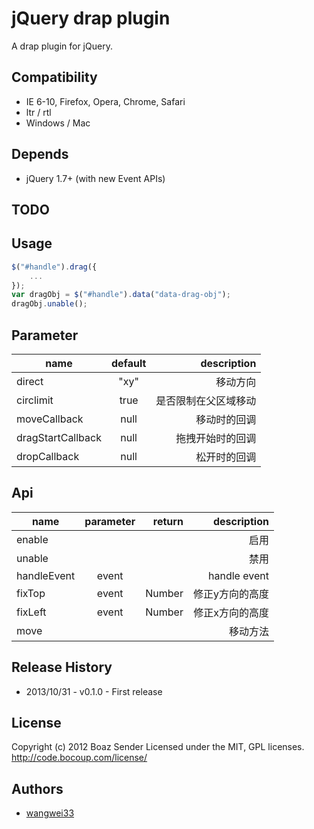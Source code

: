 # jQuery drap plugin

A drap plugin for jQuery.

## Compatibility

- IE 6-10, Firefox, Opera, Chrome, Safari
- ltr / rtl
- Windows / Mac

## Depends

- jQuery 1.7+ (with new Event APIs)

## TODO


## Usage

```javascript
$("#handle").drag({
    ...
});
var dragObj = $("#handle").data("data-drag-obj");
dragObj.unable();
```

## Parameter

|name  |  default | description |
| ------------- |:-----:| -----:|
| direct| "xy"|移动方向|
| circlimit| true|是否限制在父区域移动|
| moveCallback| null|移动时的回调|
| dragStartCallback| null|拖拽开始时的回调|
| dropCallback| null|松开时的回调|

## Api

|name  |  parameter | return | description |
| ------------- |:-----:| -----:| -----:|
| enable| | | 启用|
| unable| | | 禁用|
| handleEvent| event | | handle event|
| fixTop| event | Number | 修正y方向的高度|
| fixLeft| event | Number | 修正x方向的高度|
| move|  |  | 移动方法|


## Release History

* 2013/10/31 - v0.1.0 - First release

## License

Copyright (c) 2012 Boaz Sender
Licensed under the MIT, GPL licenses.
http://code.bocoup.com/license/

## Authors

* [wangwei33](http://gitlab.pro/u/wangwei33)
